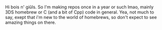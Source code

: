 Hi bois n' giûls.
So I'm making repos once in a year or such lmao,
mainly 3DS homebrew or C (and a bit of Cpp) code in general.
Yea, not much to say, exept that i'm new to the world of homebrews, so don't expect to see amazing things on there.
